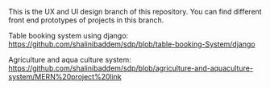 This is the UX and UI design branch of this repository. You can find different front end prototypes  of projects in this branch.



Table booking system using django:  https://github.com/shalinibaddem/sdp/blob/table-booking-System/django


Agriculture and aqua culture system:  https://github.com/shalinibaddem/sdp/blob/agriculture-and-aquaculture-system/MERN%20project%20link


          

